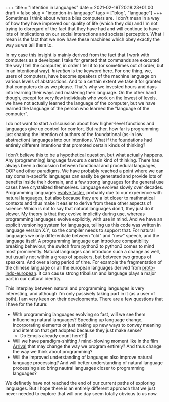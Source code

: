 +++
title = "Intention in languages"
date = 2021-02-19T20:18:23+01:00
draft = false
slug = "intention-in-language"
tags = ["blog", "language"]
+++
Sometimes I think about what a bliss computers are. I don't mean in a way of how they have improved our quality of life (which they did) and I'm not trying to disregard of the fact that they have had and will continue to have lots of implications on our social interactions and sociatal perception. What I mean is the fact that we now have these machines which obey exactly the way as we tell them to.

In my case this insight is mainly derived from the fact that I work with computers as a developer. I take for granted that commands are executed the way I tell the computer, in order I tell it to (or sometimes out of order, but in an intentional way).
*Intention* is the keyword here.
For one thing, we, users of computers, have become speakers of the machine language on various levels of abstractions. And to a certain extent we take it for granted that computers do as we please. That's why we invested hours and days into learning their ways and mastering their language.
On the other hand though, except for very few individuals who work on the lowest of levels, we have not actually learned the language of the computer, but we have learned the language of the person who learned the ”language of the computer”.

I do not want to start a discussion about how higher-level functions and languages give up control for comfort. But rather, how far is programming just shaping the intention of authors of the foundational (as-in low abstraction) languages into our intentions.
What if the foundations had entirely different intentions that promoted certain kinds of thinking?

I don't believe this to be a hypothetical question, but what actually happens. Any (programming) language favours a certain kind of thinking. There has always been a discussion between functional and procedural languages, OOP and other paradigms. We have probably reached a point where we can say domain-specific languages can easily be generated and provide lots of benefits inside their domain, and a few strong languages for the general use cases have crystalized themselves.
Language evolves slowly over decades. Programming languages [evolve faster](https://github.com/rust-lang/rust/commits/master), probably due to our experience with natural languages, but also because they are a lot closer to mathmatical contexts and thus make it easier to derive from these other aspects of science. Which is not to say that natural languages don't, they just do it slower. My theory is that they evolve implicitly during use, whereas programming languages evolve explicitly, with use in mind. And we have an explicit versioning system for languages, telling us this code was written in language version X.Y, so the compiler needs to support that. For natural languages we only differentiate between "old" and "new" speech, and the language itself.
A programming language can introduce compatibility breaking behaviour, the switch from python2 to python3 comes to mind most prominently. Natural languages can introduce such a change as well, but usually not within a group of speakers, but between two groups of speakers. And over a long period of time. For example the fragmentation of the chinese language or all the european languages derived from [proto-indo-european](https://en.wikipedia.org/wiki/Proto-Indo-European_language). It can cause strong tribalism and language plays a major part in our cultural identity.

This interplay between natural and programming languages is very interesting, and although I'm only passively taking part in it (as a user of both), I am very keen on their developments.
There are a few questions that I have for the future:
* With programming languages evolving so fast, will we see them influencing natural languages? Speeding up language change, incorporating elements or just making up new ways to convey meaning and intention that get adopted because they just make sense?
	* Do Emojis already count here? 🤔
* Will we have paradigm-shifting / mind-blowing moment like in the film [Arrival](https://en.wikipedia.org/wiki/Arrival_(film)) that may change the way we program entirely? And thus change the way we think about programming?
* Will the improved understanding of languages also improve natural language processing? And will better understanding of natural language processing also bring nautral languages closer to programming languages?

We definetly have not reached the end of our current paths of exploring languages. But I hope there is an entirely different approach that we just never needed to explore that will one day seem totally obvious to us now.
